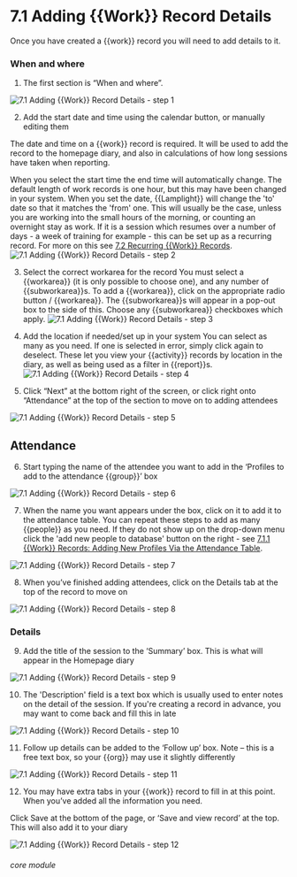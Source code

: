 # 7.1 Adding {{Work}} Record Details

Once you have created a {{work}} record you will need to add details to it.

### When and where
1. The first section is “When and where”.

![7.1 Adding {{Work}} Record Details - step 1](7.1_Adding_Work_Record_Details_im_1.png)

2. Add the start date and time using the calendar button, or manually editing them

The date and time on a {{work}} record is required. It will be used to add the record to the homepage diary, and also in calculations of how long sessions have taken when reporting. 

When you select the start time the end time will automatically change. The default length of work records is one hour, but this may have been changed in your system. When you set the date, {{Lamplight}} will change the 'to' date so that it matches the 'from' one. This will usually be the case, unless you are working into the small hours of the morning, or counting an overnight stay as work. If it is a session which resumes over a number of days - a week of training for example - this can be set up as a recurring record. For more on this see [7.2 Recurring {{Work}} Records](/help/index/p/7.2).
![7.1 Adding {{Work}} Record Details - step 2](7.1_Adding_Work_Record_Details_im_2.png)

3. Select the correct workarea for the record
You must select a {{workarea}} (it is only possible to choose one), and any number of {{subworkarea}}s.
To add a {{workarea}}, click on the appropriate radio button / {{workarea}}. The {{subworkarea}}s will appear in a pop-out box to the side of this. Choose any {{subworkarea}} checkboxes which apply.
![7.1 Adding {{Work}} Record Details - step 3](7.1_Adding_Work_Record_Details_im_3.png)

5. Add the location if needed/set up in your system
You can select as many as you need. If one is selected in error, simply click again to deselect. These let you view your {{activity}} records by location in the diary, as well as being used as a filter in {{report}}s.
![7.1 Adding {{Work}} Record Details - step 4](7.1_Adding_Work_Record_Details_im_4.png)

5. Click “Next” at the bottom right of the screen, or click right onto “Attendance” at the top of the section to move on to adding attendees

![7.1 Adding {{Work}} Record Details - step 5](7.1_Adding_Work_Record_Details_im_5.png)

## Attendance
6. Start typing the name of the attendee you want to add in the ‘Profiles to add to the attendance {{group}}’ box

![7.1 Adding {{Work}} Record Details - step 6](7.1_Adding_Work_Record_Details_im_6.png)

7. When the name you want appears under the box, click on it to add it to the attendance table. You can repeat these steps to add as many {{people}} as you need.
If they do not show up on the drop-down menu click the 'add new people to database' button on the right - see [7.1.1 {{Work}} Records: Adding New Profiles Via the Attendance Table](/help/index/p/7.1.1). 

![7.1 Adding {{Work}} Record Details - step 7](7.1_Adding_Work_Record_Details_im_7.png)

8. When you’ve finished adding attendees, click on the Details tab at the top of the record to move on

![7.1 Adding {{Work}} Record Details - step 8](7.1_Adding_Work_Record_Details_im_8.png)

### Details
9. Add the title of the session to the ‘Summary’ box. This is what will appear in the Homepage diary

![7.1 Adding {{Work}} Record Details - step 9](7.1_Adding_Work_Record_Details_im_9.png)

10. The 'Description' field is a text box which is usually used to enter notes on the detail of the session. If you're creating a record in advance, you may want to come back and fill this in late

![7.1 Adding {{Work}} Record Details - step 10](7.1_Adding_Work_Record_Details_im_10.png)

11. Follow up details can be added to the ‘Follow up’ box. Note – this is a free text box, so your {{org}} may use it slightly differently

![7.1 Adding {{Work}} Record Details - step 11](7.1_Adding_Work_Record_Details_im_11.png)

12. You may have extra tabs in your {{work}} record to fill in at this point. When you’ve added all the information you need.

Click Save at the bottom of the page, or ‘Save and view record’ at the top. This will also add it to your diary

![7.1 Adding {{Work}} Record Details - step 12](7.1_Adding_Work_Record_Details_im_12.png)


###### core module
